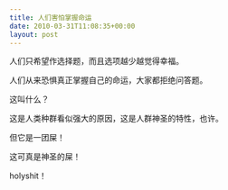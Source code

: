 ```yaml
---
title: 人们害怕掌握命运
date: 2010-03-31T11:08:35+00:00
layout: post
---
```

人们只希望作选择题，而且选项越少越觉得幸福。

人们从来恐惧真正掌握自己的命运，大家都拒绝问答题。
  

  
这叫什么？

这是人类种群看似强大的原因，这是人群神圣的特性，也许。

但它是一团屎！
  

  
这可真是神圣的屎！

holyshit！

